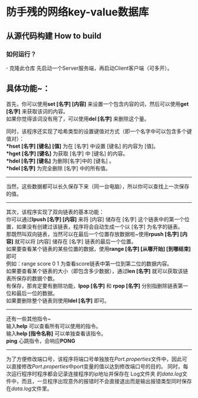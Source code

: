 # 防手残的网络key-value数据库
## 从源代码构建 How to build
### 如何运行？   
**·** 克隆此仓库
先启动一个Server服务端，再启动Client客户端（可多开）。   
## 具体功能~：   
首先，你可以使用**set [名字] [内容]** 来设置一个包含内容的词，然后可以使用**get [名字]** 来获取该词的内容。   
如果你觉得该词没有用了，可以使用**del [名字]** 来删除这个量。   

同时，该程序还实现了哈希类型的设置键值对方式（即一个名字中可以包含多个键值对）：   
**\*hset [名字] [键名] [值]** 为在 [名字] 中设置 [键名] 的内容为 [值]。   
**\*hget [名字] [键名]** 为获取 [名字] 中 [键名] 的内容。   
**\*hdel [名字] [键名]** 为删除[名字]中的 [键名] 。   
**\*hdel [名字]** 为完全删除 [名字] 中的所有值。
***
当然，这些数据都可以长久保存下来（同一台电脑），所以你可以查找上一次保存的值。
***
其次，该程序实现了双向链表的基本功能：    
你可以通过**lpush [名字] [内容]** 来将 [内容] 储存在 [名字] 这个链表中的第一个位置，如果没有创建过该链表，程序将会自动生成一个以 [名字] 为名字的链表。   
那既然叫双向链表，当然可以在最后一个位置存放数据啦~使用**rpush [名字] [内容]** 就可以将 [内容] 储存在 [名字] 链表的最后一个位置。   
如果要查看某个链表的某些位置的数据，使用**range [名字] [从哪开始] [到哪结束]** 即可   
例如：range score 0 1 为查看score链表中第一位到第二位的数据内容。   
如果要查看某个链表的大小（即包含多少数据），通过**len [名字]** 就可以获取该链表所保存的数据个数。   
有保存，那肯定要有删除功能，**lpop [名字]** 和 **rpop [名字]** 分别指删除链表第一位和最后一位的数据。   
如果要删除整个链表则使用**ldel [名字]** 即可。   
***
还有一些其他指令~   
输入**help** 可以查看所有可以使用的指令。   
输入**help [指令名称]** 可以单独查看该指令。   
**ping** 心跳指令，会响应**PONG**   
***
为了方便修改端口号，该程序将端口号单独放在*Port.properties*文件中，因此可以直接修改*Port.properties*中port变量的值以达到修改端口号的目的。
同时，每次运行程序时程序都会记录连接程序的ip地址并保存在 Log文件夹 的*data.log*文件中，而且，一旦程序出现意外的报错时不会直接退出而是输出报错类型同时保存在*data.log*文件里。
